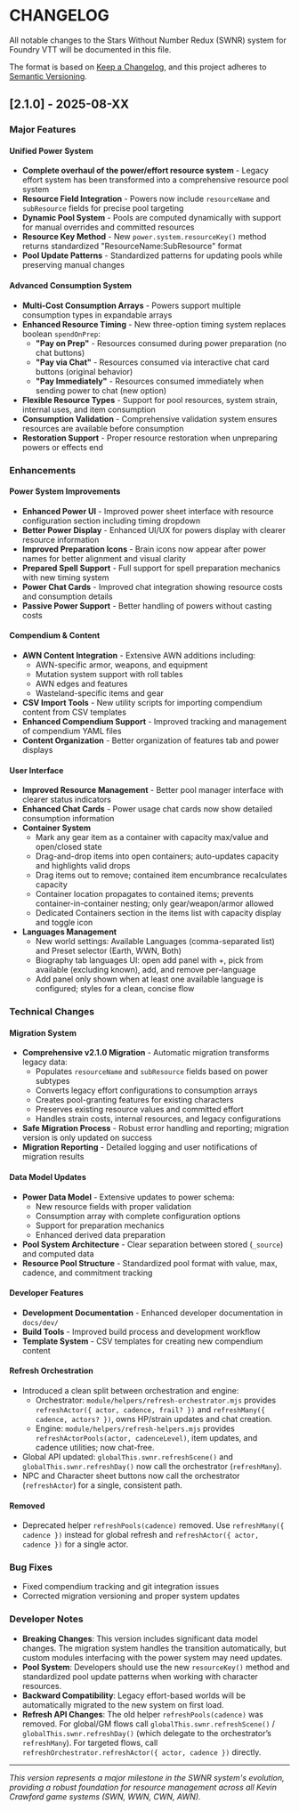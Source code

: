 # CHANGELOG

All notable changes to the Stars Without Number Redux (SWNR) system for Foundry VTT will be documented in this file.

The format is based on [Keep a Changelog](https://keepachangelog.com/en/1.0.0/),
and this project adheres to [Semantic Versioning](https://semver.org/spec/v2.0.0.html).

## [2.1.0] - 2025-08-XX

### Major Features

#### Unified Power System
- **Complete overhaul of the power/effort resource system** - Legacy effort system has been transformed into a comprehensive resource pool system
- **Resource Field Integration** - Powers now include `resourceName` and `subResource` fields for precise pool targeting
- **Dynamic Pool System** - Pools are computed dynamically with support for manual overrides and committed resources
- **Resource Key Method** - New `power.system.resourceKey()` method returns standardized "ResourceName:SubResource" format
- **Pool Update Patterns** - Standardized patterns for updating pools while preserving manual changes

#### Advanced Consumption System
- **Multi-Cost Consumption Arrays** - Powers support multiple consumption types in expandable arrays
- **Enhanced Resource Timing** - New three-option timing system replaces boolean `spendOnPrep`:
  - **"Pay on Prep"** - Resources consumed during power preparation (no chat buttons)
  - **"Pay via Chat"** - Resources consumed via interactive chat card buttons (original behavior)
  - **"Pay Immediately"** - Resources consumed immediately when sending power to chat (new option)
- **Flexible Resource Types** - Support for pool resources, system strain, internal uses, and item consumption
- **Consumption Validation** - Comprehensive validation system ensures resources are available before consumption
- **Restoration Support** - Proper resource restoration when unpreparing powers or effects end

### Enhancements

#### Power System Improvements
- **Enhanced Power UI** - Improved power sheet interface with resource configuration section including timing dropdown
- **Better Power Display** - Enhanced UI/UX for powers display with clearer resource information
- **Improved Preparation Icons** - Brain icons now appear after power names for better alignment and visual clarity
- **Prepared Spell Support** - Full support for spell preparation mechanics with new timing system
- **Power Chat Cards** - Improved chat integration showing resource costs and consumption details
- **Passive Power Support** - Better handling of powers without casting costs

#### Compendium & Content
- **AWN Content Integration** - Extensive AWN additions including:
  - AWN-specific armor, weapons, and equipment
  - Mutation system support with roll tables
  - AWN edges and features
  - Wasteland-specific items and gear
- **CSV Import Tools** - New utility scripts for importing compendium content from CSV templates
- **Enhanced Compendium Support** - Improved tracking and management of compendium YAML files
- **Content Organization** - Better organization of features tab and power displays

#### User Interface
- **Improved Resource Management** - Better pool manager interface with clearer status indicators
- **Enhanced Chat Cards** - Power usage chat cards now show detailed consumption information
- **Container System**
  - Mark any gear item as a container with capacity max/value and open/closed state
  - Drag-and-drop items into open containers; auto-updates capacity and highlights valid drops
  - Drag items out to remove; contained item encumbrance recalculates capacity
  - Container location propagates to contained items; prevents container-in-container nesting; only gear/weapon/armor allowed
  - Dedicated Containers section in the items list with capacity display and toggle icon
- **Languages Management**
  - New world settings: Available Languages (comma-separated list) and Preset selector (Earth, WWN, Both)
  - Biography tab languages UI: open add panel with +, pick from available (excluding known), add, and remove per-language
  - Add panel only shown when at least one available language is configured; styles for a clean, concise flow

### Technical Changes

#### Migration System
- **Comprehensive v2.1.0 Migration** - Automatic migration transforms legacy data:
  - Populates `resourceName` and `subResource` fields based on power subtypes
  - Converts legacy effort configurations to consumption arrays
  - Creates pool-granting features for existing characters
  - Preserves existing resource values and committed effort
  - Handles strain costs, internal resources, and legacy configurations
- **Safe Migration Process** - Robust error handling and reporting; migration version is only updated on success
- **Migration Reporting** - Detailed logging and user notifications of migration results

#### Data Model Updates
- **Power Data Model** - Extensive updates to power schema:
  - New resource fields with proper validation
  - Consumption array with complete configuration options
  - Support for preparation mechanics
  - Enhanced derived data preparation
- **Pool System Architecture** - Clear separation between stored (`_source`) and computed data
- **Resource Pool Structure** - Standardized pool format with value, max, cadence, and commitment tracking

#### Developer Features
- **Development Documentation** - Enhanced developer documentation in `docs/dev/`
- **Build Tools** - Improved build process and development workflow
- **Template System** - CSV templates for creating new compendium content

#### Refresh Orchestration
- Introduced a clean split between orchestration and engine:
  - Orchestrator: `module/helpers/refresh-orchestrator.mjs` provides `refreshActor({ actor, cadence, frail? })` and `refreshMany({ cadence, actors? })`, owns HP/strain updates and chat creation.
  - Engine: `module/helpers/refresh-helpers.mjs` provides `refreshActorPools(actor, cadenceLevel)`, item updates, and cadence utilities; now chat-free.
- Global API updated: `globalThis.swnr.refreshScene()` and `globalThis.swnr.refreshDay()` now call the orchestrator (`refreshMany`).
- NPC and Character sheet buttons now call the orchestrator (`refreshActor`) for a single, consistent path.

#### Removed
- Deprecated helper `refreshPools(cadence)` removed. Use `refreshMany({ cadence })` instead for global refresh and `refreshActor({ actor, cadence })` for a single actor.

### Bug Fixes

- Fixed compendium tracking and git integration issues
- Corrected migration versioning and proper system updates

### Developer Notes

- **Breaking Changes**: This version includes significant data model changes. The migration system handles the transition automatically, but custom modules interfacing with the power system may need updates.
- **Pool System**: Developers should use the new `resourceKey()` method and standardized pool update patterns when working with character resources.
- **Backward Compatibility**: Legacy effort-based worlds will be automatically migrated to the new system on first load.
 - **Refresh API Changes**: The old helper `refreshPools(cadence)` was removed. For global/GM flows call `globalThis.swnr.refreshScene()` / `globalThis.swnr.refreshDay()` (which delegate to the orchestrator’s `refreshMany`). For targeted flows, call `refreshOrchestrator.refreshActor({ actor, cadence })` directly.

---

*This version represents a major milestone in the SWNR system's evolution, providing a robust foundation for resource management across all Kevin Crawford game systems (SWN, WWN, CWN, AWN).*
